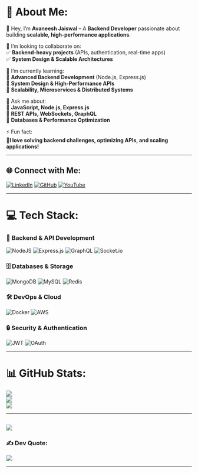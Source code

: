# 💫 About Me:  
👋 Hey, I’m **Avaneesh Jaiswal** – A **Backend Developer** passionate about building **scalable, high-performance applications**.  

👯 I’m looking to collaborate on:  
✅ **Backend-heavy projects** (APIs, authentication, real-time apps)  
✅ **System Design & Scalable Architectures**  

🌱 I’m currently learning:  
🔹 **Advanced Backend Development** (Node.js, Express.js)  
🔹 **System Design & High-Performance APIs**  
🔹 **Scalability, Microservices & Distributed Systems**  

💬 Ask me about:  
🔹 **JavaScript, Node.js, Express.js**  
🔹 **REST APIs, WebSockets, GraphQL**  
🔹 **Databases & Performance Optimization**  

⚡ Fun fact:  
🔹**I love solving backend challenges, optimizing APIs, and scaling applications!**  

---

## 🌐 Connect with Me:  
[![LinkedIn](https://img.shields.io/badge/LinkedIn-%230077B5.svg?logo=linkedin&logoColor=white)](https://linkedin.com/in/avaneeshjaiswal) [![GitHub](https://img.shields.io/badge/GitHub-%23121011.svg?logo=github&logoColor=white)](https://github.com/iavaneeshjaiswal) [![YouTube](https://img.shields.io/badge/YouTube-%23FF0000.svg?logo=YouTube&logoColor=white)]([https://youtube.com/@basskaraj](https://www.youtube.com/@urban_yodha))  

---

# 💻 Tech Stack:  
### 🚀 **Backend & API Development**  
![NodeJS](https://img.shields.io/badge/node.js-6DA55F?style=for-the-badge&logo=node.js&logoColor=white) ![Express.js](https://img.shields.io/badge/express.js-%23404d59.svg?style=for-the-badge&logo=express&logoColor=%2361DAFB) ![GraphQL](https://img.shields.io/badge/GraphQL-E10098?style=for-the-badge&logo=graphql&logoColor=white) ![Socket.io](https://img.shields.io/badge/Socket.io-black?style=for-the-badge&logo=socket.io&badgeColor=010101)  

### 🗄️ **Databases & Storage**  
![MongoDB](https://img.shields.io/badge/MongoDB-%234ea94b.svg?style=for-the-badge&logo=mongodb&logoColor=white) ![MySQL](https://img.shields.io/badge/mysql-4479A1.svg?style=for-the-badge&logo=mysql&logoColor=white) ![Redis](https://img.shields.io/badge/Redis-%23DC382D.svg?style=for-the-badge&logo=redis&logoColor=white)  

### 🛠️ **DevOps & Cloud**  
![Docker](https://img.shields.io/badge/docker-%230db7ed.svg?style=for-the-badge&logo=docker&logoColor=white) ![AWS](https://img.shields.io/badge/AWS-%23FF9900.svg?style=for-the-badge&logo=amazon-aws&logoColor=white)  

### 🔒 **Security & Authentication**  
![JWT](https://img.shields.io/badge/JWT-black?style=for-the-badge&logo=JSON%20web%20tokens) ![OAuth](https://img.shields.io/badge/OAuth-2.0-%2300A4CC.svg?style=for-the-badge&logo=oauth)  

---

# 📊 GitHub Stats:
![](https://github-readme-stats.vercel.app/api?username=iavaneeshjaiswal&theme=dark&hide_border=false&include_all_commits=false&count_private=false)<br/>
![](https://nirzak-streak-stats.vercel.app/?user=iavaneeshjaiswal&theme=dark&hide_border=false)<br/>
![](https://github-readme-stats.vercel.app/api/top-langs/?username=iavaneeshjaiswal&theme=dark&hide_border=false&include_all_commits=false&count_private=false&layout=compact)

---
[![](https://visitcount.itsvg.in/api?id=iavaneeshjaiswal&icon=0&color=0)](https://visitcount.itsvg.in)
---

### ✍️ Dev Quote:  
![](https://quotes-github-readme.vercel.app/api?type=horizontal&theme=radical)  

---

